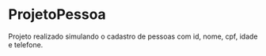 # ProjetoPessoa
Projeto realizado simulando o cadastro de pessoas com id, nome, cpf, idade e telefone. 
